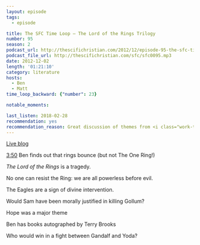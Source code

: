 ```yaml
---
layout: episode
tags:
  - episode

title: The SFC Time Loop – The Lord of the Rings Trilogy
number: 95
season: 2
podcast_url: http://thescifichristian.com/2012/12/episode-95-the-sfc-time-loop-the-lord-of-the-rings-trilogy/
podcast_file_url: http://thescifichristian.com/sfc/sfc0095.mp3
date: 2012-12-02
length: '01:21:10'
category: literature
hosts:
  - Ben
  - Matt
time_loop_backward: {"number": 23}

notable_moments:

last_listen: 2018-02-28
recommendation: yes
recommendation_reason: Great discussion of themes from <i class="work-title">The Lord of the Rings</i>.
---
```

[Live blog](http://thescifichristian.com/2011/07/lord-of-the-rings-watch-a-thon-live-blog/)

<a class="timestamp tag is-medium is-rounded is-primary" href="http://thescifichristian.com/2012/11/episode-94-the-hobbit-thats-what-im-tolkien-about/#t=3:50">3:50</a> Ben finds out that rings bounce (but not The One Ring!) 

<i class="work-title">The Lord of the Rings</i> is a tragedy.

No one can resist the Ring: we are all powerless before evil. 

The Eagles are a sign of divine intervention.

Would Sam have been morally justified in killing Gollum? 

Hope was a major theme

Ben has books autographed by Terry Brooks

Who would win in a fight between Gandalf and Yoda? 
